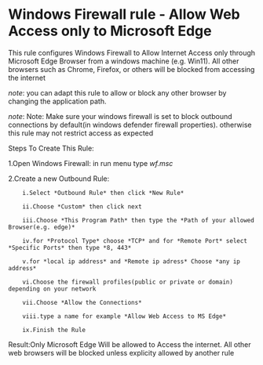 # Windows Firewall rule - Allow Web Access only to Microsoft Edge 


This rule configures Windows Firewall to Allow Internet Access only through Microsoft Edge Browser from a windows machine (e.g. Win11). All other browsers such as Chrome, Firefox, or others will be blocked from accessing the internet			


*note*: you can adapt this rule to allow or block any other browser by changing the application path.		


*note*: Note: Make sure your windows firewall is set to block outbound connections by default(in windows defender firewall properties). otherwise this rule may not restrict access as expected

Steps To Create This Rule:

1.Open Windows Firewall: in run menu type *wf.msc*

2.Create a new Outbound Rule:

        i.Select *Outbound Rule* then click *New Rule*
        
        ii.Choose *Custom* then click next
        
        iii.Choose *This Program Path* then type the *Path of your allowed Browser(e.g. edge)*
        
        iv.for *Protocol Type* choose *TCP* and for *Remote Port* select *Specific Ports* then type *8, 443*
        
        v.for *local ip address* and *Remote ip adress* Choose *any ip address*
        
        vi.Choose the firewall profiles(public or private or domain) depending on your network
        
        vii.Choose *Allow the Connections*
        
        viii.type a name for example *Allow Web Access to MS Edge*

        ix.Finish the Rule

Result:Only Microsoft Edge Will be allowed to Access the internet. All other web browsers will be blocked unless explicity allowed by another rule
        

